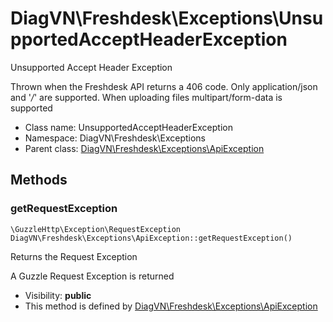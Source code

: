 DiagVN\Freshdesk\Exceptions\UnsupportedAcceptHeaderException
===============

Unsupported Accept Header Exception

Thrown when the Freshdesk API returns a 406 code. Only application/json and '*\/*' are supported.
When uploading files multipart/form-data is supported


* Class name: UnsupportedAcceptHeaderException
* Namespace: DiagVN\Freshdesk\Exceptions
* Parent class: [DiagVN\Freshdesk\Exceptions\ApiException](Freshdesk-Exceptions-ApiException.md)







Methods
-------


### getRequestException

    \GuzzleHttp\Exception\RequestException DiagVN\Freshdesk\Exceptions\ApiException::getRequestException()

Returns the Request Exception

A Guzzle Request Exception is returned

* Visibility: **public**
* This method is defined by [DiagVN\Freshdesk\Exceptions\ApiException](Freshdesk-Exceptions-ApiException.md)



